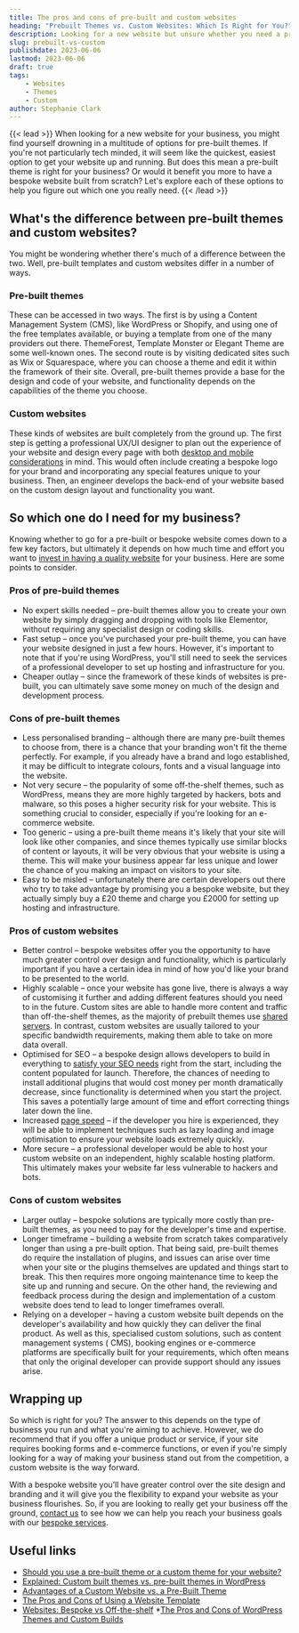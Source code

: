 ```yaml
---
title: The pros and cons of pre-built and custom websites
heading: "Prebuilt Themes vs. Custom Websites: Which Is Right for You?"
description: Looking for a new website but unsure whether you need a pre-built theme or custom build? Keep reading to find out the advantages and disadvantages of each!
slug: prebuilt-vs-custom
publishdate: 2023-06-06
lastmod: 2023-06-06
draft: true
tags:
    - Websites
    - Themes
    - Custom
author: Stephanie Clark
---
```


{{< lead >}}
When looking for a new website for your business, you might find yourself drowning in a multitude of options for
pre-built themes. If you're not particularly tech minded, it will seem like the quickest, easiest option to get your
website up and running. But does this mean a pre-built theme is right for your business? Or would it benefit you more to
have a bespoke website built from scratch? Let's explore each of these options to help you figure out which one you
really need.
{{< /lead >}}

## What's the difference between pre-built themes and custom websites?

You might be wondering whether there's much of a difference between the two. Well, pre-built templates and custom
websites differ in a number of ways.

### Pre-built themes

These can be accessed in two ways. The first is by using a Content Management System (CMS), like WordPress or Shopify,
and using one of the free templates available, or buying a template from one of the many providers out there.
ThemeForest, Template Monster or Elegant Theme are some well-known ones. The second route is by visiting dedicated sites
such as Wix or Squarespace, where you can choose a theme and edit it within the framework of their site. Overall,
pre-built themes provide a base for the design and code of your website, and functionality depends on the capabilities
of the theme you choose.

### Custom websites

These kinds of websites are built completely from the ground up. The first step is getting a professional UX/UI designer
to plan out the experience of your website and design every page with
both [desktop and mobile considerations](https://www.enginess.io/insights/6-ways-designing-for-mobile-sites-is-different-from-desktop)
in mind. This would often include creating a bespoke logo for your brand and incorporating any special features unique
to your business. Then, an engineer develops the back-end of your website based on the custom design layout and
functionality you want.

## So which one do I need for my business?

Knowing whether to go for a pre-built or bespoke website comes down to a few key factors, but ultimately it depends on
how much time and effort you want
to [invest in having a quality website](https://www.forbes.com/sites/forbesbusinessdevelopmentcouncil/2022/06/21/7-reasons-to-invest-in-your-website-and-digital-marketing-strategy/?sh=40a6db9c74f7)
for your business. Here are some points to consider.

### Pros of pre-build themes

* No expert skills needed – pre-built themes allow you to create your own website by simply dragging and dropping with
  tools like Elementor, without requiring any specialist design or coding skills.
* Fast setup – once you've purchased your pre-built theme, you can have your website designed in just a few hours.
  However, it's important to note that if you're using WordPress, you'll still need to seek the services of a
  professional developer to set up hosting and infrastructure for you.
* Cheaper outlay – since the framework of these kinds of websites is pre-built, you can ultimately save some money on
  much of the design and development process.

### Cons of pre-built themes

* Less personalised branding – although there are many pre-built themes to choose from, there is a chance that your
  branding won't fit the theme perfectly. For example, if you already have a brand and logo established, it may be
  difficult to integrate colours, fonts and a visual language into the website.
* Not very secure – the popularity of some off-the-shelf themes, such as WordPress, means they are more highly targeted
  by hackers, bots and malware, so this poses a higher security risk for your website. This is something crucial to
  consider, especially if you're looking for an e-commerce website.
* Too generic – using a pre-built theme means it's likely that your site will look like other companies, and since
  themes typically use similar blocks of content or layouts, it will be very obvious that your website is using a theme.
  This will make your business appear far less unique and lower the chance of you making an impact on visitors to your
  site.
* Easy to be misled – unfortunately there are certain developers out there who try to take advantage by promising you a
  bespoke website, but they actually simply buy a £20 theme and charge you £2000 for setting up hosting and
  infrastructure.

### Pros of custom websites

* Better control – bespoke websites offer you the opportunity to have much greater control over design and
  functionality, which is particularly important if you have a certain idea in mind of how you'd like your brand to be
  presented to the world.
* Highly scalable – once your website has gone live, there is always a way of customising it further and adding
  different features should you need to in the future. Custom sites are able to handle more content and traffic than
  off-the-shelf themes, as the majority of prebuilt themes
  use [shared servers](https://www.redswitches.com/blog/shared-server-vs-dedicated-server/). In contrast, custom
  websites are usually tailored to your specific bandwidth requirements, making them able to take on more data overall.
* Optimised for SEO – a bespoke design allows developers to build in everything
  to [satisfy your SEO needs](https://blog.hubspot.com/marketing/seo) right from the start, including the content
  populated for launch. Therefore, the chances of needing to install additional plugins that would cost money per month
  dramatically decrease, since functionality is determined when you start the project. This saves a potentially large
  amount of time and effort correcting things later down the line.
* Increased [page speed](https://pagespeed.web.dev/) – if the developer you hire is experienced, they will be able to
  implement techniques such as lazy loading and image optimisation to ensure your website loads extremely quickly.
* More secure – a professional developer would be able to host your custom website on an independent, highly scalable
  hosting platform. This ultimately makes your website far less vulnerable to hackers and bots.

### Cons of custom websites

* Larger outlay – bespoke solutions are typically more costly than pre-built themes, as you need to pay for the
  developer's time and expertise.
* Longer timeframe – building a website from scratch takes comparatively longer than using a pre-built option. That
  being said, pre-built themes do require the installation of plugins, and issues can arise over time when your site or
  the plugins themselves are updated and things start to break. This then requires more ongoing maintenance time to keep
  the site up and running and secure. On the other hand, the reviewing and feedback process during the design and
  implementation of a custom website does tend to lead to longer timeframes overall.
* Relying on a developer – having a custom website built depends on the developer's availability and how quickly they
  can deliver the final product. As well as this, specialised custom solutions, such as content management systems (
  CMS), booking engines or e-commerce platforms are specifically built for your requirements, which often means that
  only the original developer can provide support should any issues arise.

## Wrapping up

So which is right for you? The answer to this depends on the type of business you run and what you're aiming to achieve.
However, we do recommend that if you offer a unique product or service, if your site requires booking forms and
e-commerce functions, or even if you're simply looking for a way of making your business stand out from the competition,
a custom website is the way forward.

With a bespoke website you’ll have greater control over the site design and branding and it will give you the
flexibility to expand your website as your business flourishes. So, if you are looking to really get your business off
the ground, [contact us](https://ainsley.dev/contact/) to see how we can help you reach your business goals with
our [bespoke services](https://ainsley.dev/services/).

## Useful links

* [Should you use a pre-built theme or a custom theme for your website?](https://www.linkedin.com/pulse/should-you-use-pre-built-theme-custom-your-website-karl-baxter/)
* [Explained: Custom built themes vs. pre-built themes in WordPress](https://www.wearewibble.com/explained-custom-built-themes-vs-pre-built-themes/)
* [Advantages of a Custom Website vs. a Pre-Built Theme](https://ideabaragency.com/news/advantages-of-a-custom-website-vs-a-pre-built-theme/)
* [The Pros and Cons of Using a Website Template](https://resultsrepeat.com/the-pros-and-cons-of-using-a-template-website/)
* [Websites: Bespoke vs Off-the-shelf](https://marchbranding.com/buzz/bespoke-website-design-vs-off-the-shelf/)
*[The Pros and Cons of WordPress Themes and Custom Builds](https://cornershopcreative.com/blog/pros-cons-wordpress-themes/)
